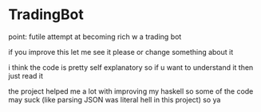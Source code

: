 # TradingBot
point: futile attempt at becoming rich w a trading bot

if you improve this let me see it please or change something about it

i think the code is pretty self explanatory so if u want to understand it then just read it 

the project helped me a lot with improving my haskell so some of the code may suck (like parsing JSON was literal hell in this project) so ya 

